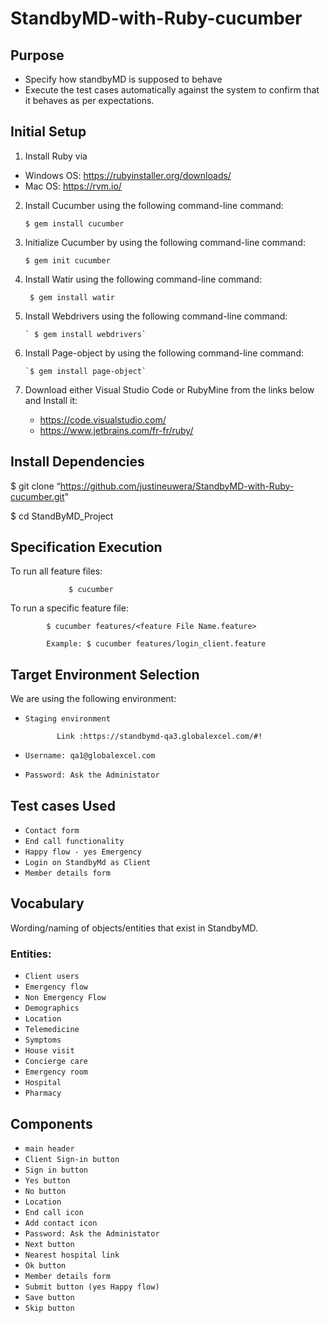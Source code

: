 
# StandbyMD-with-Ruby-cucumber

## Purpose

- Specify how standbyMD is supposed to behave
- Execute the test cases automatically  against the system to confirm that it behaves as per expectations.

## Initial Setup

1. Install Ruby via

- Windows OS: https://rubyinstaller.org/downloads/
- Mac OS: https://rvm.io/
2. Install Cucumber using the following command-line command:

       $ gem install cucumber
 
3. Initialize Cucumber by using the following command-line command:

       $ gem init cucumber
       
4. Install Watir using the following command-line command:

        $ gem install watir 
5. Install Webdrivers using the following command-line command:

       ` $ gem install webdrivers`
6. Install Page-object by using the following command-line command:

       `$ gem install page-object`
7. Download either Visual Studio Code or RubyMine from the links below
and Install it:
   - https://code.visualstudio.com/
   - https://www.jetbrains.com/fr-fr/ruby/

## Install Dependencies

$ git clone “https://github.com/justineuwera/StandbyMD-with-Ruby-cucumber.git" 

$ cd StandByMD_Project 

## Specification Execution

To run all feature files:

                 $ cucumber  

To run a specific feature file:

            $ cucumber features/<feature File Name.feature>
            
            Example: $ cucumber features/login_client.feature

## Target Environment Selection

We are using the following environment:

* `Staging environment`

             Link :https://standbymd-qa3.globalexcel.com/#!
             
* `Username: qa1@globalexcel.com`
* `Password: Ask the Administator `

## Test cases Used

* `Contact form`
* `End call functionality`
* `Happy flow - yes Emergency`
* `Login on StandbyMd as Client`
* `Member details form `

## Vocabulary

Wording/naming of objects/entities that exist in StandbyMD.

### Entities:

* `Client users`
* `Emergency flow`
* `Non Emergency Flow`
* `Demographics`
* `Location `
* `Telemedicine `
* `Symptoms`
* `House visit `
* `Concierge care`
* `Emergency room`
* `Hospital`
* `Pharmacy `
 
## Components

* `main header`
* `Client Sign-in button `
* `Sign in button`
* `Yes button `
* `No button`
* `Location `
* `End call icon`
* `Add contact icon `
* `Password: Ask the Administator `
* `Next button `
* `Nearest hospital link`
* `Ok button `
* `Member details form`
* `Submit button (yes Happy flow) `
* `Save button `
* `Skip button `
